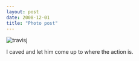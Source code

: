 ```yaml
---
layout: post
date: 2008-12-01
title: "Photo post"
---
```

![travisj](/images/0cda689686846a0ee80c8b6e4cf8ee34fefad2c27c56cacc5e56885332a1ea42.jpg)

I caved and let him come up to where the action is.